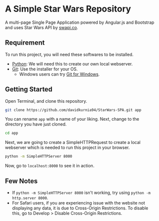 # A Simple Star Wars Repository
A multi-page Single Page Application powered by Angular.js and Bootstrap and uses Star Wars API by [swapi.co](http://swapi.co).

## Requirement
To run this project, you will need these softwares to be installed.

  * [Python](https://www.python.org/downloads/): We will need this to create our own local webserver.
  * [Git](http://git-scm.com/downloads): Use the installer for your OS.
    * Windows users can try [Git for Windows](http://git-for-windows.github.io/).

## Getting Started
Open Terminal, and clone this repository.

```bash
git clone https://github.com/davidkurnia94/StarWars-SPA.git app
```
You can rename `app` with a name of your liking.
Next, change to the directory you have just cloned.

```bash
cd app
```

Next, we are going to create a SimpleHTTPRequest to create a local webserver which is needed to run this project in your browser.
```bash
python -m SimpleHTTPServer 8000
```

Now, go to `localhost:8000` to see it in action.


## Few Notes
 * If `python -m SimpleHTTPServer 8000` isn't working, try using `python -m http.server 8000`.
 * For Safari users, if you are experiencing issue with the website not displaying any data, it is due to Cross-Origin Restrictions. To disable this, go to Develop > Disable Cross-Origin Restrictions.
